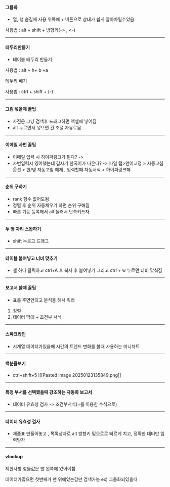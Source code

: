 #### 그룹화
- 열, 행 숨길때 사용 위쪽에 + 버튼으로 상대가 쉽게 알아차릴수있음

사용법 :  alt + shift + 방향키(-> , <-)

----
#### 테두리만들기
- 테이블 테두리 만들기

사용법 : alt + h+ b +a

테두리 빼기

사용법 : ctrl + shift + (-)

---
#### 그림 넣을때 꿀팁
- 사진은 그냥 검색후 드래그하면 엑셀에 넣어짐
- alt 누르면서 넣으면 칸 조절 자유로움

---
#### 이메일 사번 꿀팁

- 이메일 입력 시 하이퍼링크가 된다? ->
- 사번입력시 영어했는데 갑자기 한국어가 나온다? -> 파일 탭>언어교정 > 자동고침옵션 > 한/영 자동고침 해제 , 입력할때 자동서식 > 하이퍼링크해

---
#### 순위 구하기

- rank 함수 없어도됨
- 정렬 후 순위 자동채우기 하면 순위 구해짐
- 빠른 기능 등록해서 alt 눌러서 단축키쓰자

----

#### 두 행 자리 스왑하기

- shift 누르고 드래그

----

#### 테이블 붙여넣고 너비 맞추기

- 셀 하나 클릭하고 ctrl+A 후 복사 후 붙여넣기 그리고 ctrl + w 누르면 너비 맞춰짐

---

#### 보고서 쓸때 꿀팁

- 표를 주면안되고 분석을 해서 줘라

1. 정렬
2. 데이터 막대 + 조건부 서식


----

#### 스파크라인

- 시계열 데이터가있을때 시간의 트렌드 변화를 볼때 사용하는 미니차트

----

#### 백분율보기

- ctrl+shift+5
![[Pasted image 20250123135849.png]]

---
#### 특정 부서를 선택했을때 강조하는 자동화 보고서

- 데이터 유효성 검사 -> 조건부서식(=를 이용한 수식으로)


----
#### 데이터 유효성 검사

- 제품표 만들어놓고 , 목록상자로 alt 방향키 밑으로로 빠르게 치고, 정확한 데터만 입력받자

---
#### vlookup

제한사항
찾을값은 맨 왼쪽에 있어야함

데이터가많으면 첫번째가 맨 위에있는값만 검색가능
ex) 그룹화되있을때




